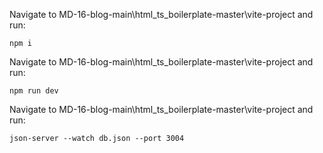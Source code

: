 Navigate to MD-16-blog-main\html_ts_boilerplate-master\vite-project and run:
```
npm i
```

Navigate to MD-16-blog-main\html_ts_boilerplate-master\vite-project and run:
```
npm run dev 
```

Navigate to MD-16-blog-main\html_ts_boilerplate-master\vite-project and run:
```
json-server --watch db.json --port 3004 
```
